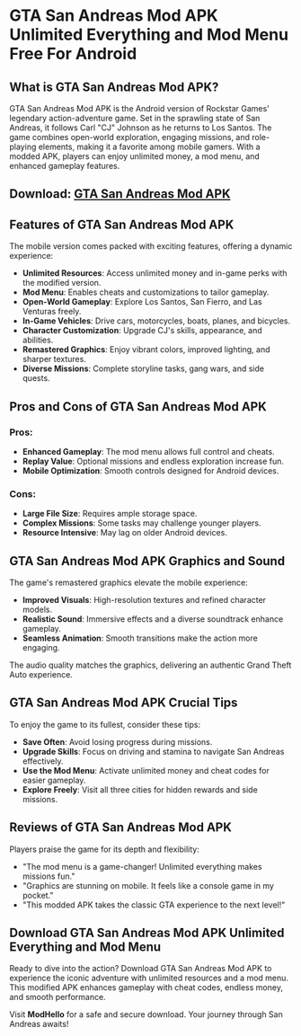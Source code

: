# GTA San Andreas Mod APK Unlimited Everything and Mod Menu Free For Android

## What is GTA San Andreas Mod APK?

GTA San Andreas Mod APK is the Android version of Rockstar Games' legendary action-adventure game. Set in the sprawling state of San Andreas, it follows Carl "CJ" Johnson as he returns to Los Santos. The game combines open-world exploration, engaging missions, and role-playing elements, making it a favorite among mobile gamers. With a modded APK, players can enjoy unlimited money, a mod menu, and enhanced gameplay features.

## Download: [GTA San Andreas Mod APK](https://modhello.com/gta-san-andreas/)

## Features of GTA San Andreas Mod APK

The mobile version comes packed with exciting features, offering a dynamic experience:

- **Unlimited Resources**: Access unlimited money and in-game perks with the modified version.
- **Mod Menu**: Enables cheats and customizations to tailor gameplay.
- **Open-World Gameplay**: Explore Los Santos, San Fierro, and Las Venturas freely.
- **In-Game Vehicles**: Drive cars, motorcycles, boats, planes, and bicycles.
- **Character Customization**: Upgrade CJ's skills, appearance, and abilities.
- **Remastered Graphics**: Enjoy vibrant colors, improved lighting, and sharper textures.
- **Diverse Missions**: Complete storyline tasks, gang wars, and side quests.

## Pros and Cons of GTA San Andreas Mod APK

### Pros:
- **Enhanced Gameplay**: The mod menu allows full control and cheats.
- **Replay Value**: Optional missions and endless exploration increase fun.
- **Mobile Optimization**: Smooth controls designed for Android devices.
  
### Cons:
- **Large File Size**: Requires ample storage space.
- **Complex Missions**: Some tasks may challenge younger players.
- **Resource Intensive**: May lag on older Android devices.

## GTA San Andreas Mod APK Graphics and Sound

The game's remastered graphics elevate the mobile experience:

- **Improved Visuals**: High-resolution textures and refined character models.
- **Realistic Sound**: Immersive effects and a diverse soundtrack enhance gameplay.
- **Seamless Animation**: Smooth transitions make the action more engaging.

The audio quality matches the graphics, delivering an authentic Grand Theft Auto experience.

## GTA San Andreas Mod APK Crucial Tips

To enjoy the game to its fullest, consider these tips:

- **Save Often**: Avoid losing progress during missions.
- **Upgrade Skills**: Focus on driving and stamina to navigate San Andreas effectively.
- **Use the Mod Menu**: Activate unlimited money and cheat codes for easier gameplay.
- **Explore Freely**: Visit all three cities for hidden rewards and side missions.

## Reviews of GTA San Andreas Mod APK

Players praise the game for its depth and flexibility:

- "The mod menu is a game-changer! Unlimited everything makes missions fun."
- "Graphics are stunning on mobile. It feels like a console game in my pocket."
- "This modded APK takes the classic GTA experience to the next level!"

## Download GTA San Andreas Mod APK Unlimited Everything and Mod Menu

Ready to dive into the action? Download GTA San Andreas Mod APK to experience the iconic adventure with unlimited resources and a mod menu. This modified APK enhances gameplay with cheat codes, endless money, and smooth performance.

Visit **ModHello** for a safe and secure download. Your journey through San Andreas awaits!
